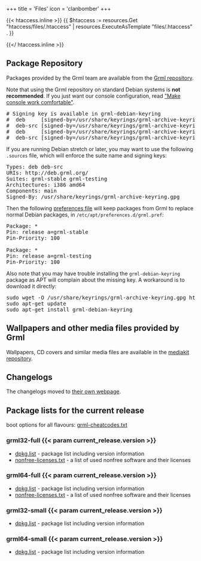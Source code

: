 +++
title = 'Files'
icon = 'clanbomber'
+++

<!-- HACK: required to trigger generation of .htaccess file -->
{{< htaccess.inline >}}
{{ $htaccess := resources.Get "htaccess/files/.htaccess" | resources.ExecuteAsTemplate "files/.htaccess" . }}
<!-- {{$htaccess.Permalink}} -->
{{</ htaccess.inline >}}

## <a name="grmlrepos"></a>Package Repository

Packages provided by the Grml team are available from the <a href="https://deb.grml.org/">Grml repository</a>.

<p>Note that using the Grml repository on standard Debian systems is <b>not recommended</b>. If you just want our console configuration, read <a href="/console/">"Make console work comfortable"</a>.</p>

<pre class="rahmen">
# Signing key is available in grml-debian-keyring
#  deb     [signed-by=/usr/share/keyrings/grml-archive-keyring.gpg] http://deb.grml.org/ grml-stable main
#  deb-src [signed-by=/usr/share/keyrings/grml-archive-keyring.gpg] http://deb.grml.org/ grml-stable main
#  deb     [signed-by=/usr/share/keyrings/grml-archive-keyring.gpg] http://deb.grml.org/ grml-testing main
#  deb-src [signed-by=/usr/share/keyrings/grml-archive-keyring.gpg] http://deb.grml.org/ grml-testing main</pre>

If you are running Debian stretch or later, you may want to use the following <code>.sources</code> file, which will enforce the suite name and signing keys:

<pre class="rahmen">
Types: deb deb-src
URIs: http://deb.grml.org/
Suites: grml-stable grml-testing
Architectures: i386 amd64
Components: main
Signed-By: /usr/share/keyrings/grml-archive-keyring.gpg</pre>

Then the following <a href="https://manpages.debian.org/apt_preferences">preferences file</a> will keep packages from Grml to replace normal Debian packages, in <code>/etc/apt/preferences.d/grml.pref</code>:

<pre class="rahmen">
Package: *
Pin: release a=grml-stable
Pin-Priority: 100

Package: *
Pin: release a=grml-testing
Pin-Priority: 100</pre>

Also note that you may have trouble installing the <code>grml-debian-keyring</code> package as APT will complain about the missing key. A workaround is to download it directly:

<pre class="rahmen">
sudo wget -O /usr/share/keyrings/grml-archive-keyring.gpg https://deb.grml.org/repo-key.gpg
sudo apt-get update
sudo apt-get install grml-debian-keyring
</pre>

## <a name="wallpapers"></a>Wallpapers and other media files provided by Grml

<p>Wallpapers, CD covers and similar media files are available in the
<a href="https://github.com/grml/mediakit/">mediakit repository</a>.</p>

## <a name="changelog"></a>Changelogs

<p>The changelogs moved to <a href="/changelogs/">their own webpage</a>.</p>

## <a name="debian"></a>Package lists for the current release

boot options for all flavours: <a href="https://git.grml.org/f/grml-live/templates/GRML/grml-cheatcodes.txt">grml-cheatcodes.txt</a>

<h3>grml32-full {{< param current_release.version >}}</h3>

<ul>
  <li><a href="grml32-full_{{< param current_release.version >}}/dpkg.list">dpkg.list</a> - package list including version information</li>
  <li><a href="grml32-full_{{< param current_release.version >}}/nonfree-licenses.txt">nonfree-licenses.txt</a> - a list of used nonfree software and their licenses</li>
</ul>

<h3>grml64-full {{< param current_release.version >}}</h3>

<ul>
  <li><a href="grml64-full_{{< param current_release.version >}}/dpkg.list">dpkg.list</a> - package list including version information</li>
  <li><a href="grml64-full_{{< param current_release.version >}}/nonfree-licenses.txt">nonfree-licenses.txt</a> - a list of used nonfree software and their licenses</li>
</ul>

<h3>grml32-small {{< param current_release.version >}}</h3>

<ul>
  <li><a href="grml32-small_{{< param current_release.version >}}/dpkg.list">dpkg.list</a> - package list including version information</li>
</ul>

<h3>grml64-small {{< param current_release.version >}}</h3>

<ul>
  <li><a href="grml64-small_{{< param current_release.version >}}/dpkg.list">dpkg.list</a> - package list including version information</li>
</ul>
